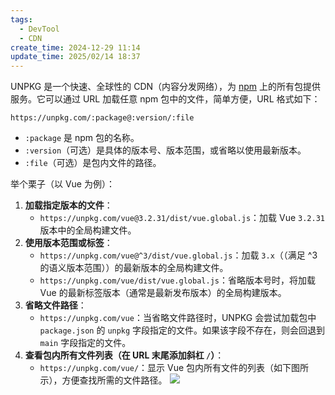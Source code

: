```yaml
---
tags:
  - DevTool
  - CDN
create_time: 2024-12-29 11:14
update_time: 2025/02/14 18:37
---
```


UNPKG 是一个快速、全球性的 CDN（内容分发网络），为 [npm](https://www.npmjs.com/) 上的所有包提供服务。它可以通过 URL 加载任意 npm 包中的文件，简单方便，URL 格式如下：

```http
https://unpkg.com/:package@:version/:file
```

- `:package` 是 npm 包的名称。
- `:version`（可选）是具体的版本号、版本范围，或省略以使用最新版本。
- `:file`（可选）是包内文件的路径。

举个栗子（以 Vue 为例）：

1. **加载指定版本的文件**：
   - `https://unpkg.com/vue@3.2.31/dist/vue.global.js`：加载 Vue `3.2.31` 版本中的全局构建文件。
2. **使用版本范围或标签**：
   - `https://unpkg.com/vue@^3/dist/vue.global.js`：加载 `3.x`（（满足 ^3 的语义版本范围））的最新版本的全局构建文件。
   - `https://unpkg.com/vue/dist/vue.global.js`：省略版本号时，将加载 Vue 的最新标签版本（通常是最新发布版本）的全局构建版本。
3. **省略文件路径**：
   - `https://unpkg.com/vue`：当省略文件路径时，UNPKG 会尝试加载包中 `package.json` 的 `unpkg` 字段指定的文件。如果该字段不存在，则会回退到 `main` 字段指定的文件。
4. **查看包内所有文件列表（在 URL 末尾添加斜杠 `/`）**：
   - `https://unpkg.com/vue/`：显示 Vue 包内所有文件的列表（如下图所示），方便查找所需的文件路径。
     ![](https://cdn.jsdelivr.net/gh/xihuanxiaorang/img2/202412291158897.png)
